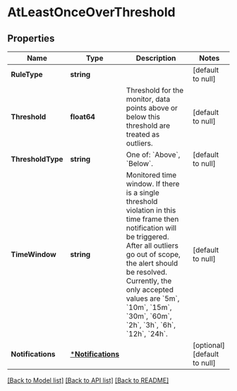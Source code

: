 # AtLeastOnceOverThreshold

## Properties
Name | Type | Description | Notes
------------ | ------------- | ------------- | -------------
**RuleType** | **string** |  | [default to null]
**Threshold** | **float64** | Threshold for the monitor, data points above or below this threshold are treated as outliers. | [default to null]
**ThresholdType** | **string** | One of: &#x60;Above&#x60;, &#x60;Below&#x60;. | [default to null]
**TimeWindow** | **string** | Monitored time window. If there is a single threshold violation in this time frame then notification will be triggered. After all outliers go out of scope, the alert should be resolved. Currently, the only accepted values are &#x60;5m&#x60;, &#x60;10m&#x60;, &#x60;15m&#x60;, &#x60;30m&#x60;, &#x60;60m&#x60;, &#x60;2h&#x60;, &#x60;3h&#x60;, &#x60;6h&#x60;, &#x60;12h&#x60;, &#x60;24h&#x60;. | [default to null]
**Notifications** | [***Notifications**](Notifications.md) |  | [optional] [default to null]

[[Back to Model list]](../README.md#documentation-for-models) [[Back to API list]](../README.md#documentation-for-api-endpoints) [[Back to README]](../README.md)

